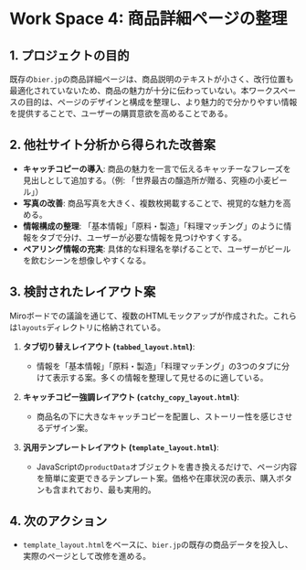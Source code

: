 # Work Space 4: 商品詳細ページの整理

## 1. プロジェクトの目的

既存の`bier.jp`の商品詳細ページは、商品説明のテキストが小さく、改行位置も最適化されていないため、商品の魅力が十分に伝わっていない。本ワークスペースの目的は、ページのデザインと構成を整理し、より魅力的で分かりやすい情報を提供することで、ユーザーの購買意欲を高めることである。

## 2. 他社サイト分析から得られた改善案

- **キャッチコピーの導入**: 商品の魅力を一言で伝えるキャッチーなフレーズを見出しとして追加する。（例: 「世界最古の醸造所が贈る、究極の小麦ビール」）
- **写真の改善**: 商品写真を大きく、複数枚掲載することで、視覚的な魅力を高める。
- **情報構成の整理**: 「基本情報」「原料・製造」「料理マッチング」のように情報をタブで分け、ユーザーが必要な情報を見つけやすくする。
- **ペアリング情報の充実**: 具体的な料理名を挙げることで、ユーザーがビールを飲むシーンを想像しやすくなる。

## 3. 検討されたレイアウト案

Miroボードでの議論を通じて、複数のHTMLモックアップが作成された。これらは`layouts`ディレクトリに格納されている。

1.  **タブ切り替えレイアウト (`tabbed_layout.html`)**: 
    - 情報を「基本情報」「原料・製造」「料理マッチング」の3つのタブに分けて表示する案。多くの情報を整理して見せるのに適している。

2.  **キャッチコピー強調レイアウト (`catchy_copy_layout.html`)**: 
    - 商品名の下に大きなキャッチコピーを配置し、ストーリー性を感じさせるデザイン案。

3.  **汎用テンプレートレイアウト (`template_layout.html`)**: 
    - JavaScriptの`productData`オブジェクトを書き換えるだけで、ページ内容を簡単に変更できるテンプレート案。価格や在庫状況の表示、購入ボタンも含まれており、最も実用的。

## 4. 次のアクション

- `template_layout.html`をベースに、`bier.jp`の既存の商品データを投入し、実際のページとして改修を進める。

